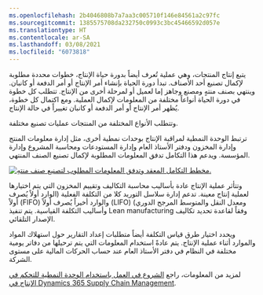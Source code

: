 ```yaml
---
ms.openlocfilehash: 2b4046808b7a7aa3c005710f146e84561a2c97fc
ms.sourcegitcommit: 1385575708da232750c0993c3bc45466592d057e
ms.translationtype: HT
ms.contentlocale: ar-SA
ms.lasthandoff: 03/08/2021
ms.locfileid: "6073818"
---
```

يتبع إنتاج المنتجات، وهي عملية تُعرف أيضاً بدورة حياة الإنتاج، خطوات محددة مطلوبة لإكمال تصنيع أحد الأصناف. تبدأ دورة الحياة بإنشاء أمر الإنتاج أو أمر الدفعة أو كانبان. وينتهي بصنف منتهٍ ومصنع وجاهز إما لعميل أو لمرحلة أخرى من الإنتاج. تتطلب كل خطوة في دورة الحياة أنواعاً مختلفة من المعلومات لإكمال العملية. ومع اكتمال كل خطوة، يُظهر أمر الإنتاج أو أمر الدفعة أو كانبان تغييراً في حالة الإنتاج.  

وتتطلب الأنواع المختلفة من المنتجات عمليات تصنيع مختلفة.

ترتبط الوحدة النمطية لمراقبة الإنتاج بوحدات نمطية أخرى، مثل إدارة معلومات المنتج وإدارة المخزون ودفتر الأستاذ العام وإدارة المستودعات ومحاسبة المشروع وإدارة المؤسسة. ويدعم هذا التكامل تدفق المعلومات المطلوبة لإكمال تصنيع الصنف المنتهي.
  
[ ![مخطط التكامل المعقد وتدفق المعلومات المطلوب لتصنيع صنف منتهٍ.](../media/make-to-order.png)](../media/make-to-order.png#lightbox)

وتتأثر عملية الإنتاج عادة بأساليب محاسبة التكاليف وتقييم المخزون التي يتم اختيارها لعملية إنتاج معينة. تدعم إدارة سلاسل التوريد كلا من التكلفة الفعلية (‏‫الوارد أولاً يُصرف أولاً‬ (FIFO) و‏‫الوارد أخيراً يُصرف أولاً‬ (LIFO) ومعدل النقل والمتوسط المرجح الدوري) وأساليب التكلفة القياسية. يتم تنفيذ Lean manufacturing وفقاً لقاعدة تحديد تكاليف الإصدار التلقائي.

ويحدد اختيار طرق قياس التكلفة أيضاً متطلبات إعداد التقارير حول استهلاك المواد والموارد أثناء عملية الإنتاج. يتم عادةً استخدام المعلومات التي يتم ترحيلها من دفاتر يومية مختلفة في النظام في دفتر الأستاذ العام عند حساب الحركات المالية على مستوى الشركة.

لمزيد من المعلومات، راجع [الشروع في العمل باستخدام الوحدة النمطية للتحكم في الإنتاج في Dynamics 365 Supply Chain Management](https://docs.microsoft.com/learn/modules/get-started-production-control-dyn365-supply-chain-mgmt/?azure-portal=true).

